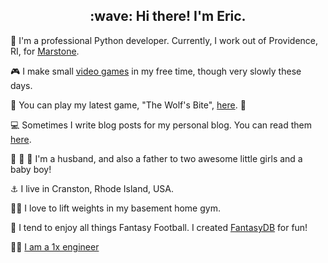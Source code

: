 <h2 align="center">:wave: Hi there! I'm Eric.</h2>

:snake: I'm a professional Python developer. Currently, I work out of Providence, RI, for [Marstone](https://www.marstone.com/).

:video_game: I make small [video games](https://ericbernier.com/games) in my free time, though very slowly these days.  

:wolf: You can play my latest game, "The Wolf's Bite", [here](https://store.steampowered.com/app/656040/The_Wolfs_Bite/). :pig:

:computer: Sometimes I write blog posts for my personal blog. You can read them [here](https://ericbernier.com/).

:girl: :girl: :boy: I'm a husband, and also a father to two awesome little girls and a baby boy! 

:anchor: I live in Cranston, Rhode Island, USA. 

:weight_lifting_man: I love to lift weights in my basement home gym. 

:football: I tend to enjoy all things Fantasy Football. I created [FantasyDB](https://fantasydb.info) for fun!

:man_technologist: [I am a 1x engineer](https://1x.engineer/)
